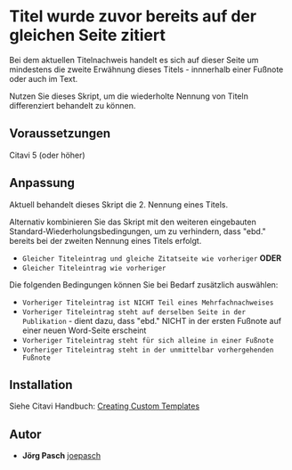 # Titel wurde zuvor bereits auf der gleichen Seite zitiert

Bei dem aktuellen Titelnachweis handelt es sich auf dieser Seite um mindestens die zweite Erwähnung dieses Titels - innnerhalb einer Fußnote oder auch im Text.

Nutzen Sie dieses Skript, um die wiederholte Nennung von Titeln differenziert behandelt zu können.

## Voraussetzungen
Citavi 5 (oder höher)

## Anpassung

Aktuell behandelt dieses Skript die 2. Nennung eines Titels. 

Alternativ kombinieren Sie das Skript mit den weiteren eingebauten Standard-Wiederholungsbedingungen, um zu verhindern, dass "ebd." bereits bei der zweiten Nennung eines Titels erfolgt.
- `Gleicher Titeleintrag und gleiche Zitatseite wie vorheriger` **ODER**
- `Gleicher Titeleintrag wie vorheriger` 

Die folgenden Bedingungen können Sie bei Bedarf zusätzlich auswählen:
- `Vorheriger Titeleintrag ist NICHT Teil eines Mehrfachnachweises`
- `Vorheriger Titeleintrag steht auf derselben Seite in der Publikation` - dient dazu, dass "ebd." NICHT in der ersten Fußnote auf einer neuen Word-Seite erscheint
- `Vorheriger Titeleintrag steht für sich alleine in einer Fußnote`
- `Vorheriger Titeleintrag steht in der unmittelbar vorhergehenden Fußnote`

## Installation
Siehe Citavi Handbuch: [Creating Custom Templates](http://www.citavi.com/creating_custom_templates)

## Autor
* **Jörg Pasch** [joepasch](https://github.com/joepasch)
